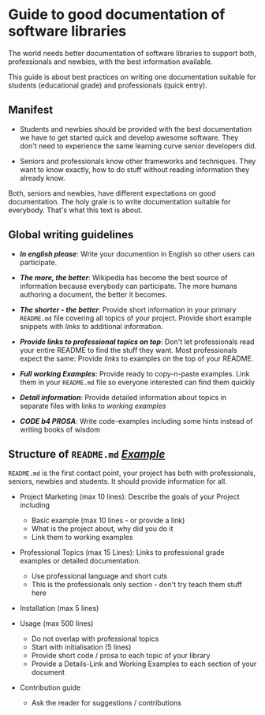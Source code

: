 # Guide to good documentation of software libraries

The world needs better documentation of software libraries to support both, professionals and
newbies, with the best information available.

This guide is about best practices on writing one documentation suitable for students (educational grade)
and professionals (quick entry).

## Manifest

- Students and newbies should be provided with the best documentation we have to get started quick
  and develop awesome software. They don't need to experience the same learning curve senior developers did.
  
- Seniors and professionals know other frameworks and techniques. They want to know exactly, how to
  do stuff without reading information they already know.

Both, seniors and newbies, have different expectations on good documentation. The holy grale is to write
documentation suitable for everybody. That's what this text is about.

## Global writing guidelines 

- ***In english please***: Write your documention in English so other users can participate.

- ***The more, the better***: Wikipedia has become the best source of information because everybody
  can participate. The more humans authoring a document, the better it becomes.

- ***The shorter - the better***: Provide short information in your primary `README.md` file covering all
  topics of your project. Provide short example snippets with *links* to additional information.

- ***Provide links to professional topics on top***: Don't let professionals read your entire README to 
  find the stuff they want. Most professionals expect the same: Provide *links* to examples on the top of 
  your README.
  
- ***Full working Examples***: Provide ready to copy-n-paste examples. Link them in your `README.md` file
  so everyone interested can find them quickly
  
- ***Detail information***: Provide detailed information about topics in separate files with links to 
  *working examples*
  
- ***CODE b4 PROSA***: Write code-examples including some hints instead of writing books of wisdom
  
 
## Structure of `README.md` *[Example](docs/README.dist.md)*

`README.md` is the first contact point, your project has both with professionals, seniors, newbies and students.
It should provide information for all.

- Project Marketing (max 10 lines): Describe the goals of your Project including
    - Basic example (max 10 lines - or provide a link) 
    - What is the project about, why did you do it
    - Link them to working examples

- Professional Topics (max 15 Lines): Links to professional grade examples or detailed documentation.
  - Use professional language and short cuts
  - This is the professionals only section - don't try teach them stuff here

- Installation (max 5 lines)

- Usage (max 500 lines)
    - Do not overlap with professional topics
    - Start with initialisation (5 lines)
    - Provide short code / prosa to each topic of your library
    - Provide a Details-Link and Working Examples to each section of your document
    
- Contribution guide
    - Ask the reader for suggestions / contributions
    

    